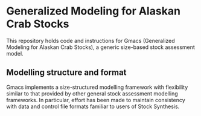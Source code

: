 # Generalized Modeling for Alaskan Crab Stocks #

This repository holds code and instructions for Gmacs (Generalized Modeling for Alaskan Crab Stocks), a generic size-based stock assessment model. 

## Modelling structure and format ##

Gmacs implements a size-structured modelling framework with flexibility similar to that provided by other general stock assessment modelling frameworks. In particular, effort has been made to maintain consistency with data and control file formats familiar to users of Stock Synthesis.